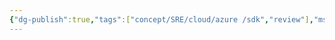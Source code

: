 ```yaml
---
{"dg-publish":true,"tags":["concept/SRE/cloud/azure /sdk","review"],"ms-learn-url":"https://learn.microsoft.com/en-us/dotnet/azure/sdk/packages","definition":"Azure SDK for .NET package index","creation_date":"2024-05-02 18:40","permalink":"/concepts/azure-sdk-packages/","dgPassFrontmatter":true}
---
```


